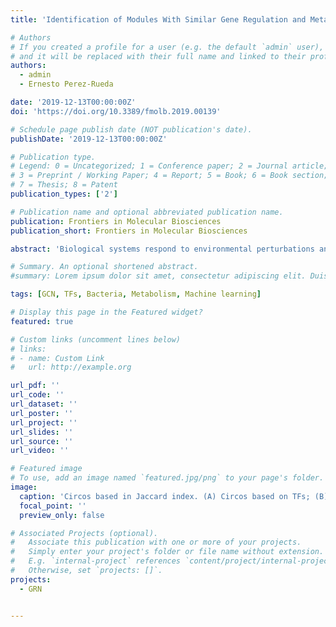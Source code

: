 ```yaml
---
title: 'Identification of Modules With Similar Gene Regulation and Metabolic Functions Based on Co-expression Data'

# Authors
# If you created a profile for a user (e.g. the default `admin` user), write the username (folder name) here
# and it will be replaced with their full name and linked to their profile.
authors:
  - admin
  - Ernesto Perez-Rueda

date: '2019-12-13T00:00:00Z'
doi: 'https://doi.org/10.3389/fmolb.2019.00139'

# Schedule page publish date (NOT publication's date).
publishDate: '2019-12-13T00:00:00Z'

# Publication type.
# Legend: 0 = Uncategorized; 1 = Conference paper; 2 = Journal article;
# 3 = Preprint / Working Paper; 4 = Report; 5 = Book; 6 = Book section;
# 7 = Thesis; 8 = Patent
publication_types: ['2']

# Publication name and optional abbreviated publication name.
publication: Frontiers in Molecular Biosciences
publication_short: Frontiers in Molecular Biosciences

abstract: 'Biological systems respond to environmental perturbations and to a large diversity of compounds through gene interactions, and these genetic factors comprise complex networks. In particular, a wide variety of gene co-expression networks have been constructed in recent years thanks to the dramatic increase of experimental information obtained with techniques, such as microarrays and RNA sequencing. These networks allow the identification of groups of co-expressed genes that can function in the same process and, in turn, these networks may be related to biological functions of industrial, medical and academic interest. In this study, gene co-expression networks for 17 bacterial organisms from the COLOMBOS database were analyzed via weighted gene co-expression network analysis and clustered into modules of genes with similar expression patterns for each species. These networks were analyzed to determine relevant modules through a hypergeometric approach based on a set of transcription factors and enzymes for each genome. The richest modules were characterized using PFAM families and KEGG metabolic maps. Additionally, we conducted a Gene Ontology analysis for enrichment of biological functions. Finally, we identified modules that shared similarity through all the studied organisms by using comparative genomics.'

# Summary. An optional shortened abstract.
#summary: Lorem ipsum dolor sit amet, consectetur adipiscing elit. Duis posuere tellus ac convallis placerat. Proin tincidunt magna sed ex sollicitudin condimentum.

tags: [GCN, TFs, Bacteria, Metabolism, Machine learning]

# Display this page in the Featured widget?
featured: true

# Custom links (uncomment lines below)
# links:
# - name: Custom Link
#   url: http://example.org

url_pdf: ''
url_code: ''
url_dataset: ''
url_poster: ''
url_project: ''
url_slides: ''
url_source: ''
url_video: ''

# Featured image
# To use, add an image named `featured.jpg/png` to your page's folder.
image:
  caption: 'Circos based in Jaccard index. (A) Circos based on TFs; (B) Circos based on metabolic maps.'
  focal_point: ''
  preview_only: false

# Associated Projects (optional).
#   Associate this publication with one or more of your projects.
#   Simply enter your project's folder or file name without extension.
#   E.g. `internal-project` references `content/project/internal-project/index.md`.
#   Otherwise, set `projects: []`.
projects:
  - GRN


---
```


